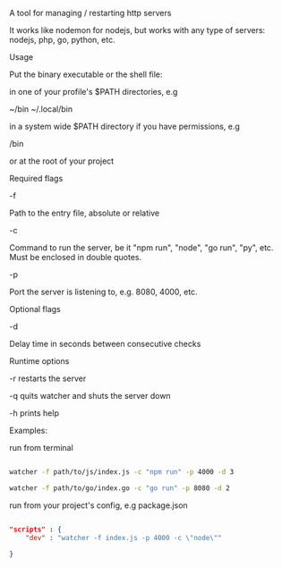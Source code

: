 A tool for managing / restarting http servers

It works like nodemon for nodejs, but works with any type of servers: nodejs, php, go, python, etc.

Usage

Put the binary executable or the shell file:

in one of your profile's $PATH directories, e.g

~/bin
~/.local/bin

in a system wide $PATH directory if you have permissions, e.g

/bin

or at the root of your project

Required flags

-f

Path to the entry file, absolute or relative

-c

Command to run the server, be it "npm run", "node", "go run", "py", etc. Must be enclosed in double quotes.

-p

Port the server is listening to, e.g. 8080, 4000, etc.

Optional flags

-d

Delay time in seconds between consecutive checks

Runtime options

-r restarts the server

-q quits watcher and shuts the server down

-h prints help

Examples:

run from terminal

```bash

watcher -f path/to/js/index.js -c "npm run" -p 4000 -d 3

watcher -f path/to/go/index.go -c "go run" -p 8080 -d 2

```

run from your project's config, e.g package.json

```json

"scripts" : {
    "dev" : "watcher -f index.js -p 4000 -c \"node\""

}




```
